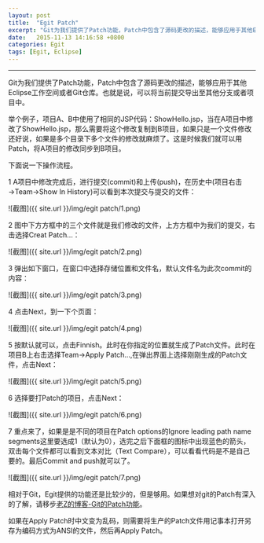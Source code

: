 ```yaml
---
layout: post
title:  "Egit Patch"
excerpt: "Git为我们提供了Patch功能，Patch中包含了源码更改的描述，能够应用于其他Eclipse工作空间或者Git仓库。"
date:   2015-11-13 14:16:58 +0800
categories: Egit
tags: [Egit, Eclipse]
---
```

---

Git为我们提供了Patch功能，Patch中包含了源码更改的描述，能够应用于其他Eclipse工作空间或者Git仓库。也就是说，可以将当前提交导出至其他分支或者项目中。

举个例子，项目A、B中使用了相同的JSP代码：ShowHello.jsp，当在A项目中修改了ShowHello.jsp，那么需要将这个修改复制到B项目，如果只是一个文件修改还好说，如果是多个目录下多个文件的修改就麻烦了。这是时候我们就可以用Patch，将A项目的修改同步到B项目。

下面说一下操作流程。

1  A项目中修改完成后，进行提交(commit)和上传(push)，在历史中(项目右击→Team→Show In History)可以看到本次提交与提交的文件：

![截图]({{ site.url }}/img/egit patch/1.png)

2  图中下方方框中的三个文件就是我们修改的文件，上方方框中为我们的提交，右击选择Creat Patch…：

![截图]({{ site.url }}/img/egit patch/2.png)

3  弹出如下窗口，在窗口中选择存储位置和文件名，默认文件名为此次commit的内容：

![截图]({{ site.url }}/img/egit patch/3.png)

4  点击Next，到一下个页面：

![截图]({{ site.url }}/img/egit patch/4.png)

5  按默认就可以，点击Finnish。此时在你指定的位置就生成了Patch文件。此时在项目B上右击选择Team→Apply Patch…,在弹出界面上选择刚刚生成的Patch文件，点击Next：

![截图]({{ site.url }}/img/egit patch/5.png)

6  选择要打Patch的项目，点击Next：

![截图]({{ site.url }}/img/egit patch/6.png)

7  重点来了，如果是是不同的项目在Patch options的Ignore leading path name segments这里要选成1（默认为0），选完之后下面框的图标中出现蓝色的箭头，双击每个文件都可以看到文本对比（Text Compare），可以看看代码是不是自己要的。最后Commit and push就可以了。

![截图]({{ site.url }}/img/egit patch/7.png)


相对于Git，Egit提供的功能还是比较少的，但是够用。如果想对git的Patch有深入的了解，请移步[老Z的博客-Git的Patch功能](http://www.cnblogs.com/y041039/articles/2411600.html)。

如果在Apply Patch时中文变为乱码，则需要将生产的Patch文件用记事本打开另存为编码方式为ANSI的文件，然后再Apply Patch。
